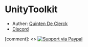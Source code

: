 # UnityToolkit


- Auther: [Quinten De Clerck](https://github.com/quintendc)
- [Discord](https://discord.gg/vNBex5F)






[comment]: <> [![Support via Paypal](https://www.paypalobjects.com/en_US/BE/i/btn/btn_donateCC_LG.gif)](https://www.paypal.com/cgi-bin/webscr?cmd=_s-xclick&hosted_button_id=2D9L669G4A2QQ)
